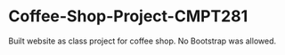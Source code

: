 # Coffee-Shop-Project-CMPT281
Built website as class project for coffee shop. No Bootstrap was allowed.
